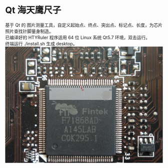 # Qt 海天鹰尺子
基于 Qt 的 图片测量工具，自定义起始点、终点、突出点、标记点、长度，为芯片照片查找针脚量身制造。  
已编译好的 HTYRuler 程序适用 64 位 Linux 系统 Qt5.7 环境，双击运行。  
终端运行 ./install.sh 生成 desktop。  
![alt](preview.png)  